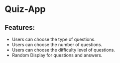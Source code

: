 # Quiz-App

## Features:
* Users can choose the type of questions.
* Users can choose the number of questions.
* Users can choose the difficulty level of questions.
* Random Display for questions and answers.
